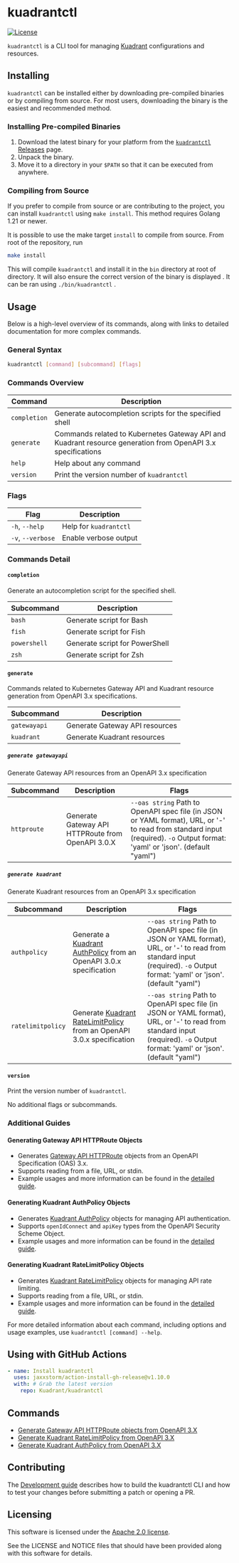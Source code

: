 # kuadrantctl
[![License](https://img.shields.io/badge/license-Apache--2.0-blue.svg)](http://www.apache.org/licenses/LICENSE-2.0)

`kuadrantctl` is a CLI tool for managing [Kuadrant](https://kuadrant.io/) configurations and resources.

## Installing

`kuadrantctl` can be installed either by downloading pre-compiled binaries or by compiling from source. For most users, downloading the binary is the easiest and recommended method.

### Installing Pre-compiled Binaries

1. Download the latest binary for your platform from the [`kuadrantctl` Releases](https://github.com/Kuadrant/kuadrantctl/releases) page.
2. Unpack the binary.
3. Move it to a directory in your `$PATH` so that it can be executed from anywhere.

### Compiling from Source

If you prefer to compile from source or are contributing to the project, you can install `kuadrantctl` using  `make install`. This method requires Golang 1.21 or newer.

It is possible to use the make target `install` to compile from source. From root of the repository, run 

```bash
make install
```

This will compile `kuadrantctl` and install it in the `bin` directory at root of directory. It will also ensure the correct version of the binary is displayed . It can be ran using `./bin/kuadrantctl` .  

## Usage

 Below is a high-level overview of its commands, along with links to detailed documentation for more complex commands.

### General Syntax

```bash
kuadrantctl [command] [subcommand] [flags]
```


### Commands Overview

| Command      | Description                                                |
| ------------ | ---------------------------------------------------------- |
| `completion` | Generate autocompletion scripts for the specified shell    |
| `generate`   | Commands related to Kubernetes Gateway API and Kuadrant resource generation from OpenAPI 3.x specifications          |
| `help`       | Help about any command                                     |
| `version`    | Print the version number of `kuadrantctl`                    |

### Flags

| Flag               | Description           |
| ------------------ | --------------------- |
| `-h`, `--help`     | Help for `kuadrantctl`  |
| `-v`, `--verbose`  | Enable verbose output |

### Commands Detail

#### `completion`

Generate an autocompletion script for the specified shell.

| Subcommand   | Description                                 |
| ------------ | ------------------------------------------- |
| `bash`       | Generate script for Bash                    |
| `fish`       | Generate script for Fish                    |
| `powershell` | Generate script for PowerShell              |
| `zsh`        | Generate script for Zsh                     |

#### `generate`

Commands related to Kubernetes Gateway API and Kuadrant resource generation from OpenAPI 3.x specifications.

| Subcommand   | Description                                   |
| ------------ | --------------------------------------------- |
| `gatewayapi` | Generate Gateway API resources                |
| `kuadrant`   | Generate Kuadrant resources                   |

##### `generate gatewayapi`

Generate Gateway API resources from an OpenAPI 3.x specification

| Subcommand | Description                                      | Flags                             |
| ---------- | ------------------------------------------------ | --------------------------------- |
| `httproute`| Generate Gateway API HTTPRoute from OpenAPI 3.0.X| `--oas string` Path to OpenAPI spec file (in JSON or YAML format), URL, or '-' to read from standard input (required). `-o` Output format: 'yaml' or 'json'. (default "yaml") |

##### `generate kuadrant`

Generate Kuadrant resources from an OpenAPI 3.x specification

| Subcommand       | Description                                       | Flags                             |
| ---------------- | ------------------------------------------------- | --------------------------------- |
| `authpolicy`     | Generate a [Kuadrant AuthPolicy](https://docs.kuadrant.io/kuadrant-operator/doc/auth/) from an OpenAPI 3.0.x specification   | `--oas string` Path to OpenAPI spec file (in JSON or YAML format), URL, or '-' to read from standard input (required). `-o` Output format: 'yaml' or 'json'. (default "yaml") |
| `ratelimitpolicy`| Generate [Kuadrant RateLimitPolicy](https://docs.kuadrant.io/kuadrant-operator/doc/rate-limiting/) from an OpenAPI 3.0.x specification | `--oas string` Path to OpenAPI spec file (in JSON or YAML format), URL, or '-' to read from standard input (required). `-o` Output format: 'yaml' or 'json'. (default "yaml") |


#### `version`

Print the version number of `kuadrantctl`.

No additional flags or subcommands.

### Additional Guides

#### Generating Gateway API HTTPRoute Objects

- Generates [Gateway API HTTPRoute](https://gateway-api.sigs.k8s.io/v1alpha2/guides/http-routing/) objects from an OpenAPI Specification (OAS) 3.x.
- Supports reading from a file, URL, or stdin.
- Example usages and more information can be found in the [detailed guide](doc/generate-gateway-api-httproute.md).

#### Generating Kuadrant AuthPolicy Objects

- Generates [Kuadrant AuthPolicy](https://github.com/Kuadrant/kuadrant-operator/blob/v0.4.1/doc/auth.md) objects for managing API authentication.
- Supports `openIdConnect` and `apiKey` types from the OpenAPI Security Scheme Object.
- Example usages and more information can be found in the [detailed guide](doc/generate-kuadrant-auth-policy.md).

#### Generating Kuadrant RateLimitPolicy Objects

- Generates [Kuadrant RateLimitPolicy](https://github.com/Kuadrant/kuadrant-operator/blob/v0.4.1/doc/rate-limiting.md) objects for managing API rate limiting.
- Supports reading from a file, URL, or stdin.
- Example usages and more information can be found in the [detailed guide](doc/generate-kuadrant-rate-limit-policy.md).

For more detailed information about each command, including options and usage examples, use `kuadrantctl [command] --help`.


## Using with GitHub Actions

```yaml
- name: Install kuadrantctl
  uses: jaxxstorm/action-install-gh-release@v1.10.0
  with: # Grab the latest version
    repo: Kuadrant/kuadrantctl
```

## Commands
* [Generate Gateway API HTTPRoute objects from OpenAPI 3.X](doc/generate-gateway-api-httproute.md)
* [Generate Kuadrant RateLimitPolicy from OpenAPI 3.X](doc/generate-kuadrant-rate-limit-policy.md)
* [Generate Kuadrant AuthPolicy from OpenAPI 3.X](doc/generate-kuadrant-auth-policy.md)

## Contributing
The [Development guide](doc/development.md) describes how to build the kuadrantctl CLI and how to test your changes before submitting a patch or opening a PR.

## Licensing

This software is licensed under the [Apache 2.0 license](https://www.apache.org/licenses/LICENSE-2.0).

See the LICENSE and NOTICE files that should have been provided along with this software for details.
